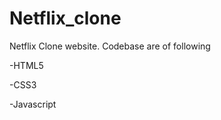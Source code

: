 # Netflix_clone

Netflix Clone website. 
Codebase are of following

  -HTML5
  
  -CSS3
  
  -Javascript
